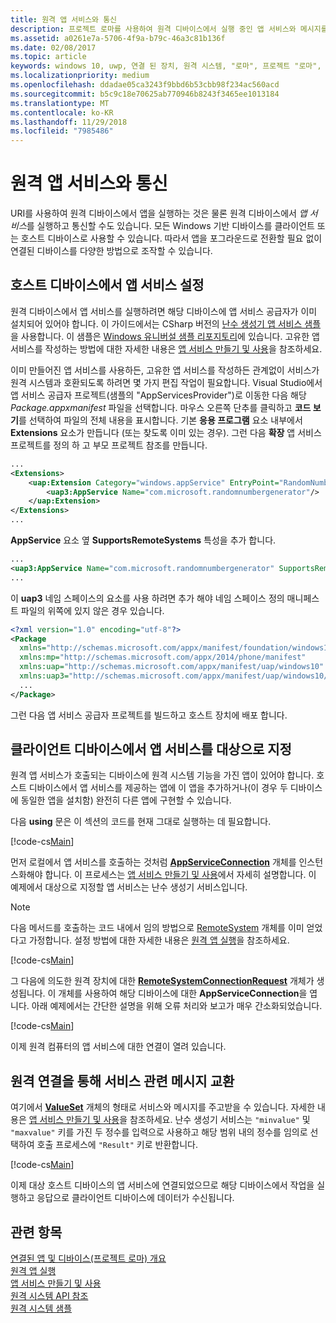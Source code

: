 ```yaml
---
title: 원격 앱 서비스와 통신
description: 프로젝트 로마를 사용하여 원격 디바이스에서 실행 중인 앱 서비스와 메시지를 교환하세요.
ms.assetid: a0261e7a-5706-4f9a-b79c-46a3c81b136f
ms.date: 02/08/2017
ms.topic: article
keywords: windows 10, uwp, 연결 된 장치, 원격 시스템, "로마", 프로젝트 "로마", 백그라운드 작업, 앱 서비스
ms.localizationpriority: medium
ms.openlocfilehash: ddadae05ca3243f9bbd6b53cbb98f234ac560acd
ms.sourcegitcommit: b5c9c18e70625ab770946b8243f3465ee1013184
ms.translationtype: MT
ms.contentlocale: ko-KR
ms.lasthandoff: 11/29/2018
ms.locfileid: "7985486"
---
```

# <a name="communicate-with-a-remote-app-service"></a>원격 앱 서비스와 통신

URI를 사용하여 원격 디바이스에서 앱을 실행하는 것은 물론 원격 디바이스에서 *앱 서비스*를 실행하고 통신할 수도 있습니다. 모든 Windows 기반 디바이스를 클라이언트 또는 호스트 디바이스로 사용할 수 있습니다. 따라서 앱을 포그라운드로 전환할 필요 없이 연결된 디바이스를 다양한 방법으로 조작할 수 있습니다.

## <a name="set-up-the-app-service-on-the-host-device"></a>호스트 디바이스에서 앱 서비스 설정
원격 디바이스에서 앱 서비스를 실행하려면 해당 디바이스에 앱 서비스 공급자가 이미 설치되어 있어야 합니다. 이 가이드에서는 CSharp 버전의 [난수 생성기 앱 서비스 샘플](https://github.com/Microsoft/Windows-universal-samples/tree/master/Samples/AppServices)을 사용합니다. 이 샘플은 [Windows 유니버설 샘플 리포지토리](https://github.com/Microsoft/Windows-universal-samples/tree/master/Samples/AppServices)에 있습니다. 고유한 앱 서비스를 작성하는 방법에 대한 자세한 내용은 [앱 서비스 만들기 및 사용](how-to-create-and-consume-an-app-service.md)을 참조하세요.

이미 만들어진 앱 서비스를 사용하든, 고유한 앱 서비스를 작성하든 관계없이 서비스가 원격 시스템과 호환되도록 하려면 몇 가지 편집 작업이 필요합니다. Visual Studio에서 앱 서비스 공급자 프로젝트(샘플의 "AppServicesProvider")로 이동한 다음 해당 _Package.appxmanifest_ 파일을 선택합니다. 마우스 오른쪽 단추를 클릭하고 **코드 보기**를 선택하여 파일의 전체 내용을 표시합니다. 기본 **응용 프로그램** 요소 내부에서 **Extensions** 요소가 만듭니다 (또는 찾도록 이미 있는 경우). 그런 다음 **확장** 앱 서비스 프로젝트를 정의 하 고 부모 프로젝트 참조를 만듭니다.

``` xml
...
<Extensions>
    <uap:Extension Category="windows.appService" EntryPoint="RandomNumberService.RandomNumberGeneratorTask">
        <uap3:AppService Name="com.microsoft.randomnumbergenerator"/>
    </uap:Extension>
</Extensions>
...
```

**AppService** 요소 옆 **SupportsRemoteSystems** 특성을 추가 합니다.

``` xml
...
<uap3:AppService Name="com.microsoft.randomnumbergenerator" SupportsRemoteSystems="true"/>
...
```

이 **uap3** 네임 스페이스의 요소를 사용 하려면 추가 해야 네임 스페이스 정의 매니페스트 파일의 위쪽에 있지 않은 경우 있습니다.

```xml
<?xml version="1.0" encoding="utf-8"?>
<Package
  xmlns="http://schemas.microsoft.com/appx/manifest/foundation/windows10"
  xmlns:mp="http://schemas.microsoft.com/appx/2014/phone/manifest"
  xmlns:uap="http://schemas.microsoft.com/appx/manifest/uap/windows10"
  xmlns:uap3="http://schemas.microsoft.com/appx/manifest/uap/windows10/3">
  ...
</Package>
```

그런 다음 앱 서비스 공급자 프로젝트를 빌드하고 호스트 장치에 배포 합니다.

## <a name="target-the-app-service-from-the-client-device"></a>클라이언트 디바이스에서 앱 서비스를 대상으로 지정
원격 앱 서비스가 호출되는 디바이스에 원격 시스템 기능을 가진 앱이 있어야 합니다. 호스트 디바이스에서 앱 서비스를 제공하는 앱에 이 앱을 추가하거나(이 경우 두 디바이스에 동일한 앱을 설치함) 완전히 다른 앱에 구현할 수 있습니다.

다음 **using** 문은 이 섹션의 코드를 현재 그대로 실행하는 데 필요합니다.

[!code-cs[Main](./code/RemoteAppService/MainPage.xaml.cs#SnippetUsings)]


먼저 로컬에서 앱 서비스를 호출하는 것처럼 [**AppServiceConnection**](https://msdn.microsoft.com/library/windows/apps/Windows.ApplicationModel.AppService.AppServiceConnection) 개체를 인스턴스화해야 합니다. 이 프로세스는 [앱 서비스 만들기 및 사용](how-to-create-and-consume-an-app-service.md)에서 자세히 설명합니다. 이 예제에서 대상으로 지정할 앱 서비스는 난수 생성기 서비스입니다.

> [!NOTE]
> 다음 메서드를 호출하는 코드 내에서 임의 방법으로 [RemoteSystem](https://msdn.microsoft.com/library/windows/apps/Windows.System.RemoteSystems.RemoteSystem) 개체를 이미 얻었다고 가정합니다. 설정 방법에 대한 자세한 내용은 [원격 앱 실행](launch-a-remote-app.md)을 참조하세요.

[!code-cs[Main](./code/RemoteAppService/MainPage.xaml.cs#SnippetAppService)]

그 다음에 의도한 원격 장치에 대한 [**RemoteSystemConnectionRequest**](https://msdn.microsoft.com/library/windows/apps/Windows.System.RemoteSystems.RemoteSystemConnectionRequest) 개체가 생성됩니다. 이 개체를 사용하여 해당 디바이스에 대한 **AppServiceConnection**을 엽니다. 아래 예제에서는 간단한 설명을 위해 오류 처리와 보고가 매우 간소화되었습니다.

[!code-cs[Main](./code/RemoteAppService/MainPage.xaml.cs#SnippetRemoteConnection)]

이제 원격 컴퓨터의 앱 서비스에 대한 연결이 열려 있습니다.

## <a name="exchange-service-specific-messages-over-the-remote-connection"></a>원격 연결을 통해 서비스 관련 메시지 교환

여기에서 [**ValueSet**](https://msdn.microsoft.com/library/windows/apps/windows.foundation.collections.valueset) 개체의 형태로 서비스와 메시지를 주고받을 수 있습니다. 자세한 내용은 [앱 서비스 만들기 및 사용](how-to-create-and-consume-an-app-service.md)을 참조하세요. 난수 생성기 서비스는 `"minvalue"` 및 `"maxvalue"` 키를 가진 두 정수를 입력으로 사용하고 해당 범위 내의 정수를 임의로 선택하여 호출 프로세스에 `"Result"` 키로 반환합니다.

[!code-cs[Main](./code/RemoteAppService/MainPage.xaml.cs#SnippetSendMessage)]

이제 대상 호스트 디바이스의 앱 서비스에 연결되었으므로 해당 디바이스에서 작업을 실행하고 응답으로 클라이언트 디바이스에 데이터가 수신됩니다.

## <a name="related-topics"></a>관련 항목

[연결된 앱 및 디바이스(프로젝트 로마) 개요](connected-apps-and-devices.md)  
[원격 앱 실행](launch-a-remote-app.md)  
[앱 서비스 만들기 및 사용](how-to-create-and-consume-an-app-service.md)  
[원격 시스템 API 참조](https://msdn.microsoft.com/library/windows/apps/Windows.System.RemoteSystems)  
[원격 시스템 샘플](https://github.com/Microsoft/Windows-universal-samples/tree/dev/Samples/RemoteSystems)
